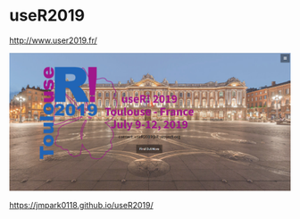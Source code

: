 # useR2019
http://www.user2019.fr/  

![useR2019](user2019.png)

https://jmpark0118.github.io/useR2019/

